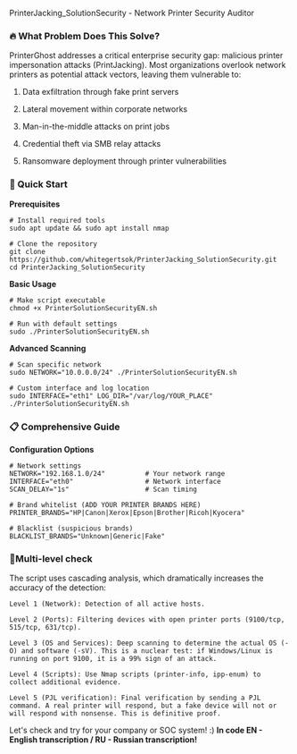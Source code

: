 PrinterJacking_SolutionSecurity - Network Printer Security Auditor
### **🔥 What Problem Does This Solve?**
PrinterGhost addresses a critical enterprise security gap: malicious printer impersonation attacks (PrintJacking). Most organizations overlook network printers as potential attack vectors, leaving them vulnerable to:

1. Data exfiltration through fake print servers

2. Lateral movement within corporate networks

3. Man-in-the-middle attacks on print jobs

4. Credential theft via SMB relay attacks

5. Ransomware deployment through printer vulnerabilities

### **🚀 Quick Start**
**Prerequisites**
```
# Install required tools
sudo apt update && sudo apt install nmap

# Clone the repository
git clone https://github.com/whitegertsok/PrinterJacking_SolutionSecurity.git
cd PrinterJacking_SolutionSecurity
```
**Basic Usage**
```
# Make script executable
chmod +x PrinterSolutionSecurityEN.sh

# Run with default settings
sudo ./PrinterSolutionSecurityEN.sh
```
**Advanced Scanning**
```
# Scan specific network
sudo NETWORK="10.0.0.0/24" ./PrinterSolutionSecurityEN.sh

# Custom interface and log location
sudo INTERFACE="eth1" LOG_DIR="/var/log/YOUR_PLACE" ./PrinterSolutionSecurityEN.sh
```
### **📋 Comprehensive Guide**
**Configuration Options**
```
# Network settings
NETWORK="192.168.1.0/24"          # Your network range
INTERFACE="eth0"                  # Network interface
SCAN_DELAY="1s"                   # Scan timing

# Brand whitelist (ADD YOUR PRINTER BRANDS HERE)
PRINTER_BRANDS="HP|Canon|Xerox|Epson|Brother|Ricoh|Kyocera"

# Blacklist (suspicious brands)
BLACKLIST_BRANDS="Unknown|Generic|Fake"
```
### **👣Multi-level check** 
The script uses cascading analysis, which dramatically increases the accuracy of the detection:
```
Level 1 (Network): Detection of all active hosts.

Level 2 (Ports): Filtering devices with open printer ports (9100/tcp, 515/tcp, 631/tcp).

Level 3 (OS and Services): Deep scanning to determine the actual OS (-O) and software (-sV). This is a nuclear test: if Windows/Linux is running on port 9100, it is a 99% sign of an attack.

Level 4 (Scripts): Use Nmap scripts (printer-info, ipp-enum) to collect additional evidence.

Level 5 (PJL verification): Final verification by sending a PJL command. A real printer will respond, but a fake device will not or will respond with nonsense. This is definitive proof.
```

Let's check and try for your company or SOC system! :) **In code EN - English transcription / RU - Russian transcription!**


